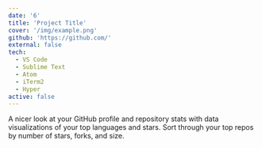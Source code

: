 ```yaml
---
date: '6'
title: 'Project Title'
cover: '/img/example.png'
github: 'https://github.com/'
external: false
tech:
  - VS Code
  - Sublime Text
  - Atom
  - iTerm2
  - Hyper
active: false
---
```


A nicer look at your GitHub profile and repository stats with data visualizations of your top languages and stars. Sort through your top repos by number of stars, forks, and size.

